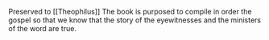 Preserved to [[Theophilus]]
The book is purposed to compile in order the gospel so that we know that the story of the eyewitnesses and the ministers of the word are true.